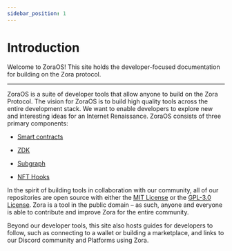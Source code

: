 ```yaml
---
sidebar_position: 1
---
```


# Introduction
Welcome to ZoraOS! This site holds the developer-focused documentation for building on the Zora protocol.

---

ZoraOS is a suite of developer tools that allow anyone to build on the Zora Protocol. The vision for ZoraOS is to build high quality tools across the entire development stack. We want to enable developers to explore new and interesting ideas for an Internet Renaissance. ZoraOS consists of three primary components:

* [Smart contracts](../docs/developer-tools/smart-contracts/smart-contracts)

* [ZDK](../docs/developer-tools/zdk/introduction)

* [Subgraph](../docs/developer-tools/subgraph/subgraph)

* [NFT Hooks](../docs/developer-tools/media-rendering/nft-hooks)

In the spirit of building tools in collaboration with our community, all of our repositories are open source with either the [MIT License](https://opensource.org/licenses/MIT) or the [GPL-3.0 License](https://www.gnu.org/licenses/gpl-3.0.en.html). Zora is a tool in the public domain – as such, anyone and everyone is able to contribute and improve Zora for the entire community. 

Beyond our developer tools, this site also hosts guides for developers to follow, such as connecting to a wallet or building a marketplace, and links to our Discord community and Platforms using Zora.